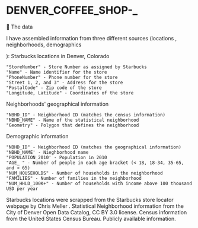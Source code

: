 # DENVER_COFFEE_SHOP-_

💾 The data

I have assembled information from three different sources (locations
, neighborhoods, demographics

):
Starbucks locations in Denver, Colorado

    "StoreNumber" - Store Number as assigned by Starbucks
    "Name" - Name identifier for the store
    "PhoneNumber" - Phone number for the store
    "Street 1, 2, and 3" - Address for the store
    "PostalCode" - Zip code of the store
    "Longitude, Latitude" - Coordinates of the store

Neighborhoods' geographical information

    "NBHD_ID" - Neighborhood ID (matches the census information)
    "NBHD_NAME" - Name of the statistical neighborhood
    "Geometry" - Polygon that defines the neighborhood

Demographic information

    "NBHD_ID" - Neighborhood ID (matches the geographical information)
    "NBHD_NAME' - Nieghborhood name
    "POPULATION_2010' - Population in 2010
    "AGE_ " - Number of people in each age bracket (< 18, 18-34, 35-65, and > 65)
    "NUM_HOUSEHOLDS" - Number of households in the neighborhood
    "FAMILIES" - Number of families in the neighborhood
    "NUM_HHLD_100K+" - Number of households with income above 100 thousand USD per year

Starbucks locations were scrapped from the Starbucks store locator webpage by Chris Meller
.
Statistical Neighborhood information from the City of Denver Open Data Catalog, CC BY 3.0 license.
Census information from the United States Census Bureau. Publicly available information.
